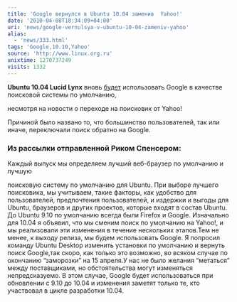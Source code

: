 ```yaml
---
title: 'Google вернулся в Ubuntu 10.04 заменив  Yahoo!'
date: '2010-04-08T18:34:09+04:00'
uri: 'news/google-vernulsya-v-ubuntu-10-04-zameniv-yahoo'
alias: 
  - 'news/333.html'
tags: 'Google,10.10,Yahoo'
source: 'http://www.linux.org.ru'
unixtime: 1270737249
visits: 1332
---
```

**Ubuntu 10.04 Lucid Lynx** вновь [будет](https://lists.ubuntu.com/archives/ubuntu-devel/2010-April/030589.html) использовать Google в качестве поисковой системы по умолчанию,

несмотря на новости о переходе на поисковик от Yahoo!

Причиной было названо то, что большинство пользователей, так или иначе, переключали поиск обратно на Google.

### Из рассылки отправленной Риком Спенсером:

Каждый выпуск мы определяем лучший веб-браузер по умолчанию и лучшую

поисковую систему по умолчанию для Ubuntu. При выборе лучшего поисковика, мы учитываем, такие факторы, как удобство для пользователей, предпочтения пользователей, и издержки и выгоды для Ubuntu, браузеров и других проектов, которые входят в состав Ubuntu. До Ubuntu 9.10 по умолчанию всегда были Firefox и Google. Изначально для 10.04 я объявил, что мы сменим поиск по умолчанию на Yahoo!, и мы реализовали эти изменения в течение нескольких этапов.Тем не менее, к выходу релиза, мы будем использовать Google. Я попросил команду Ubuntu Desktop изменить установки по умолчанию и вернуть поиск Google,так скоро, как только это возможно, во всяком случае по окончанию “заморозки” на 15 апреля.У нас не было желания “метаться” между поставщиками, но обстоятельства могут изменяться непредсказуемо. В этом случае, Google будет использоваться при обновлении с 9.10 до 10.04 и изменения заметят только те, кто участвовал в цикле разработки 10.04.
